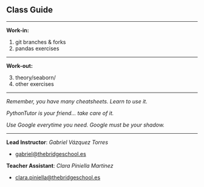 ## **Class Guide**

---------

**Work-in:**

1. git branches & forks
2. pandas exercises

---------

**Work-out:**

3. theory/seaborn/
4. other exercises

---------

*Remember, you have many cheatsheets. Learn to use it.*

*PythonTutor is your friend... take care of it.*

*Use Google everytime you need. Google must be your shadow.*

---------

**Lead Instructor**: *Gabriel Vázquez Torres*

- gabriel@thebridgeschool.es

**Teacher Assistant**: *Clara Piniella Martinez*

- clara.piniella@thebridgeschool.es